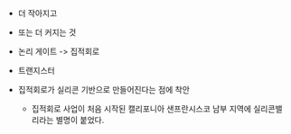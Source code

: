- 더 작아지고
- 또는 더 커지는 것
- 논리 게이트 -> 집적회로
- 트랜지스터

- 집적회로가 실리콘 기반으로 만들어진다는 점에 착안
  - 집적회로 사업이 처음 시작된 캘리포니아 샌프란시스코 남부 지역에 실리콘밸리라는 별명이 붙었다.